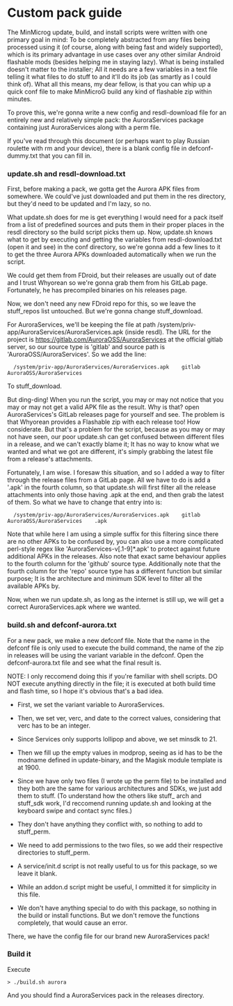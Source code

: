# Custom pack guide

The MinMicrog update, build, and install scripts were written with one primary goal in mind: To be completely abstracted from any files being processed using it (of course, along with being fast and widely supported), which is its primary advantage in use cases over any other similar Android flashable mods (besides helping me in staying lazy). What is being installed doesn't matter to the installer; All it needs are a few variables in a text file telling it what files to do stuff to and it'll do its job (as smartly as I could think of). What all this means, my dear fellow, is that you can whip up a quick conf file to make MinMicroG build any kind of flashable zip within minutes.

To prove this, we're gonna write a new config and resdl-download file for an entirely new and relatively simple pack: the AuroraServices package containing just AuroraServices along with a perm file.

If you've read through this document (or perhaps want to play Russian roulette with rm and your device), there is a blank config file in defconf-dummy.txt that you can fill in.

### update.sh and resdl-download.txt
First, before making a pack, we gotta get the Aurora APK files from somewhere. We could've just downloaded and put them in the res directory, but they'd need to be updated and I'm lazy, so no.

What update.sh does for me is get everything I would need for a pack itself from a list of predefined sources and puts them in their proper places in the resdl directory so the build script picks them up. Now, update.sh knows what to get by executing and getting the variables from resdl-download.txt (open it and see) in the conf directory, so we're gonna add a few lines to it to get the three Aurora APKs downloaded automatically when we run the script.

We could get them from FDroid, but their releases are usually out of date and I trust Whyorean so we're gonna grab them from his GitLab page. Fortunately, he has precompiled binaries on his releases page.

Now, we don't need any new FDroid repo for this, so we leave the stuff_repos list untouched. But we're gonna change stuff_download.

For AuroraServices, we'll be keeping the file at path /system/priv-app/AuroraServices/AuroraServices.apk (inside resdl). The URL for the project is https://gitlab.com/AuroraOSS/AuroraServices at the official gitlab server, so our source type is 'gitlab' and source path is 'AuroraOSS/AuroraServices'. So we add the line:
```
  /system/priv-app/AuroraServices/AuroraServices.apk	gitlab	AuroraOSS/AuroraServices

```
To stuff_download.

But ding-ding! When you run the script, you may or may not notice that you may or may not get a valid APK file as the result. Why is that? open AuroraServices's GitLab releases page for yourself and see. The problem is that Whyorean provides a Flashable zip with each release too! How considerate. But that's a problem for the script, because as you may or may not have seen, our poor update.sh can get confused between different files in a release, and we can't exactly blame it; It has no way to know what we wanted and what we got are different, it's simply grabbing the latest file from a release's attachments.

Fortunately, I am wise. I foresaw this situation, and so I added a way to filter through the release files from a GitLab page. All we have to do is add a '.apk' in the fourth column, so that update.sh will first filter all the release attachments into only those having .apk at the end, and then grab the latest of them. So what we have to change that entry into is:
```
  /system/priv-app/AuroraServices/AuroraServices.apk	gitlab	AuroraOSS/AuroraServices	.apk
```
Note that while here I am using a simple suffix for this filtering since there are no other APKs to be confused by, you can also use a more complicated perl-style regex like 'AuroraServices-v[.1-9]*.apk' to protect against future additional APKs in the releases.
Also note that exact same behaviour applies to the fourth column for the 'github' source type.
Additionally note that the fourth column for the 'repo' source type has a different function but similar purpose; It is the architecture and minimum SDK level to filter all the available APKs by.

Now, when we run update.sh, as long as the internet is still up, we will get a correct AuroraServices.apk where we wanted.

### build.sh and defconf-aurora.txt

For a new pack, we make a new defconf file. Note that the name in the defconf file is only used to execute the build command, the name of the zip in releases will be using the variant variable in the defconf. Open the defconf-aurora.txt file and see what the final result is.

NOTE: I only reccomend doing this if you're familiar with shell scripts. DO NOT execute anything directly in the file; it is executed at both build time and flash time, so I hope it's obvious that's a bad idea.

 - First, we set the variant variable to AuroraServices.

 - Then, we set ver, verc, and date to the correct values, considering that verc has to be an integer.

 - Since Services only supports lollipop and above, we set minsdk to 21.

 - Then we fill up the empty values in modprop, seeing as id has to be the modname defined in update-binary, and the Magisk module template is at 1900.

 - Since we have only two files (I wrote up the perm file) to be installed and they both are the same for various architectures and SDKs, we just add them to stuff.
(To understand how the others like stuff_ arch and stuff_sdk work, I'd reccomend running update.sh and looking at the keyboard swipe and contact sync files.)

 - They don't have anything they conflict with, so nothing to add to stuff_perm.

 - We need to add permissions to the two files, so we add their respective directories to stuff_perm.

 - A service/init.d script is not really useful to us for this package, so we leave it blank.

 - While an addon.d script might be useful, I ommitted it for simplicity in this file.

 - We don't have anything special to do with this package, so nothing in the build or install functions. But we don't remove the functions completely, that would cause an error.

There, we have the config file for our brand new AuroraServices pack!

### Build it

Execute
```
> ./build.sh aurora
```

And you should find a AuroraServices pack in the releases directory.
